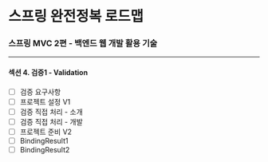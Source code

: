 # 스프링 완전정복 로드맵
### 스프링 MVC 2편 - 백엔드 웹 개발 활용 기술
--- ---
#### 섹션 4. 검증1 - Validation
- [ ] 검증 요구사항
- [ ] 프로젝트 설정 V1
- [ ] 검증 직접 처리 - 소개
- [ ] 검증 직접 처리 - 개발
- [ ] 프로젝트 준비 V2
- [ ] BindingResult1
- [ ] BindingResult2